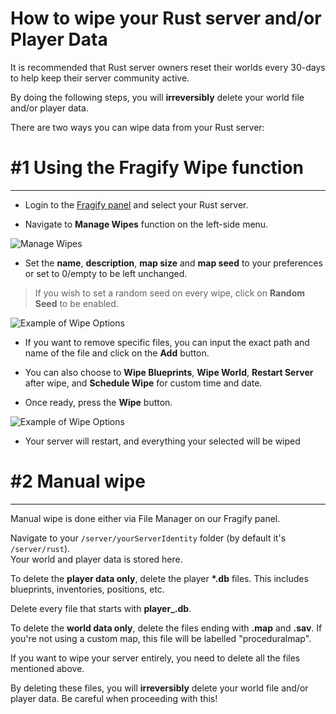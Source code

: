 # How to wipe your Rust server and/or Player Data

It is recommended that Rust server owners reset their worlds every 30-days to help keep their server community active.  

By doing the following steps, you will **irreversibly** delete your world file and/or player data.  

There are two ways you can wipe data from your Rust server:

# #1 Using the Fragify Wipe function
----------------------------------

*   Login to the [Fragify panel](https://panel.fragify.net/auth/login) and select your Rust server.

*   Navigate to **Manage Wipes** function on the left-side menu.

![Manage Wipes](../images/manage-wipes.png)

*   Set the **name**, **description**, **map size** and **map seed** to your preferences or set to 0/empty to be left unchanged. 
> If you wish to set a random seed on every wipe, click on **Random Seed** to be enabled.

![Example of Wipe Options](../images/example-wipeoptions.png)

*   If you want to remove specific files, you can input the exact path and name of the file and click on the **Add** button. 

* You can also choose to **Wipe Blueprints**, **Wipe World**, **Restart Server** after wipe, and **Schedule Wipe** for custom time and date. 

*   Once ready, press the **Wipe** button.

![Example of Wipe Options](../images/example-wipeoptions1.png)

*   Your server will restart, and everything your selected will be wiped  

# #2 Manual wipe
--------------

Manual wipe is done either via File Manager on our Fragify panel.    
  
Navigate to your `/server/yourServerIdentity` folder (by default it's `/server/rust`).  
Your world and player data is stored here.

To delete the **player data only**, delete the player **\*.db** files. This includes blueprints, inventories, positions, etc.  

Delete every file that starts with **player\_.db**.

To delete the **world data only**, delete the files ending with **.map** and **.sav**. If you're not using a custom map, this file will be labelled "proceduralmap".   

If you want to wipe your server entirely, you need to delete all the files mentioned above.

By deleting these files, you will **irreversibly** delete your world file and/or player data. Be careful when proceeding with this!